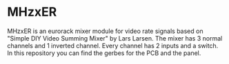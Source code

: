 # MHzxER
MHzxER is an eurorack mixer module for video rate signals based on "Simple DIY Video Summing Mixer" by Lars Larsen. The mixer has 3 normal channels and 1 inverted channel. Every channel has 2 inputs and a switch. In this repository you can find the gerbes for the PCB and the panel.
